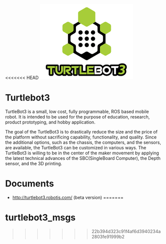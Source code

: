 <<<<<<< HEAD
<img src="https://raw.githubusercontent.com/ROBOTIS-GIT/ROBOTIS-Documents/master/wiki-images/Turtlebot3/Turtlebot3_logo.jpg" width="300">

# Turtlebot3

TurtleBot3 is a small, low cost, fully programmable, ROS­ based mobile robot. It is intended to be used for the purpose of education, research, product prototyping, and hobby application.

The goal of the TurtleBot3 is to drastically reduce the size and the price of the platform without sacrificing capability, functionality, and quality. Since the additional options, such as the chassis, the computers, and the sensors, are available, the TurtleBot3 can be customized in various ways. The TurtleBot3 is willing to be in the center of the maker movement by applying the latest technical advances of the SBC(Single­Board Computer), the Depth sensor, and the 3D printing.

# Documents

- http://turtlebot3.robotis.com/ (beta version)
=======
# turtlebot3_msgs
>>>>>>> 22b394d323c91f4af6d3940234a2803fe91999b2

